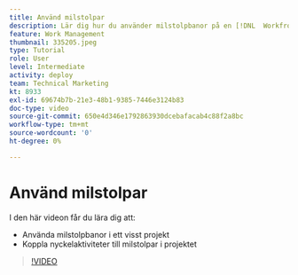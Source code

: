 ```yaml
---
title: Använd milstolpar
description: Lär dig hur du använder milstolpbanor på en [!DNL  Workfront] projektera och associera viktiga uppgifter som milstolpar i projektet.
feature: Work Management
thumbnail: 335205.jpeg
type: Tutorial
role: User
level: Intermediate
activity: deploy
team: Technical Marketing
kt: 8933
exl-id: 69674b7b-21e3-48b1-9385-7446e3124b83
doc-type: video
source-git-commit: 650e4d346e1792863930dcebafacab4c88f2a8bc
workflow-type: tm+mt
source-wordcount: '0'
ht-degree: 0%

---
```


# Använd milstolpar

I den här videon får du lära dig att:

* Använda milstolpbanor i ett visst projekt
* Koppla nyckelaktiviteter till milstolpar i projektet

>[!VIDEO](https://video.tv.adobe.com/v/335205/?quality=12&learn=on)
